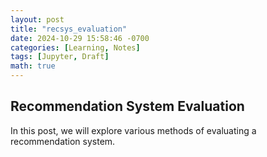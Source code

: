 ```yaml
---
layout: post
title: "recsys_evaluation"
date: 2024-10-29 15:58:46 -0700
categories: [Learning, Notes]
tags: [Jupyter, Draft]
math: true
---
```

## Recommendation System Evaluation

In this post, we will explore various methods of evaluating a recommendation system.


```python

```
